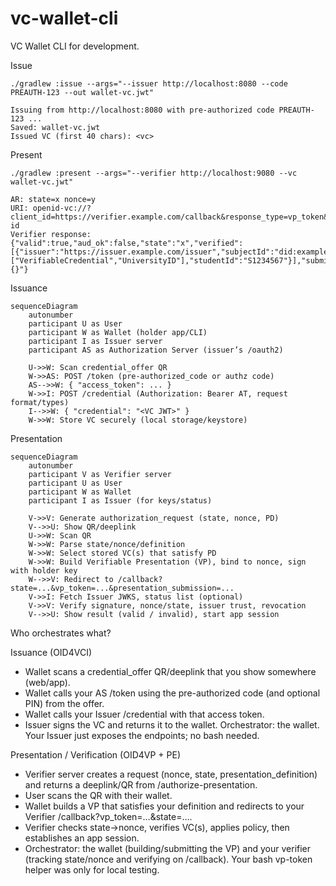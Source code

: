 # vc-wallet-cli
VC Wallet CLI for development.

Issue
```
./gradlew :issue --args="--issuer http://localhost:8080 --code PREAUTH-123 --out wallet-vc.jwt"

Issuing from http://localhost:8080 with pre-authorized code PREAUTH-123 ...
Saved: wallet-vc.jwt
Issued VC (first 40 chars): <vc>
```
Present
```
./gradlew :present --args="--verifier http://localhost:9080 --vc wallet-vc.jwt"

AR: state=x nonce=y
URI: openid-vc://?client_id=https://verifier.example.com/callback&response_type=vp_token&redirect_uri=https://verifier.example.com/callback&nonce=y&state=y&presentation_definition_uri=https://verifier.example.com/pd/university-id
Verifier response: {"valid":true,"aud_ok":false,"state":"x","verified":[{"issuer":"https://issuer.example.com/issuer","subjectId":"did:example:holder123","types":["VerifiableCredential","UniversityID"],"studentId":"S1234567"}],"submission":"{}"}

```

Issuance
```mermaid
sequenceDiagram
    autonumber
    participant U as User
    participant W as Wallet (holder app/CLI)
    participant I as Issuer server
    participant AS as Authorization Server (issuer’s /oauth2)

    U->>W: Scan credential_offer QR
    W->>AS: POST /token (pre-authorized_code or authz code)
    AS-->>W: { "access_token": ... }
    W->>I: POST /credential (Authorization: Bearer AT, request format/types)
    I-->>W: { "credential": "<VC JWT>" }
    W->>W: Store VC securely (local storage/keystore)
```
Presentation
```mermaid
sequenceDiagram
    autonumber
    participant V as Verifier server
    participant U as User
    participant W as Wallet
    participant I as Issuer (for keys/status)

    V->>V: Generate authorization_request (state, nonce, PD)
    V-->>U: Show QR/deeplink
    U->>W: Scan QR
    W->>W: Parse state/nonce/definition
    W->>W: Select stored VC(s) that satisfy PD
    W->>W: Build Verifiable Presentation (VP), bind to nonce, sign with holder key
    W-->>V: Redirect to /callback?state=...&vp_token=...&presentation_submission=...
    V->>I: Fetch Issuer JWKS, status list (optional)
    V->>V: Verify signature, nonce/state, issuer trust, revocation
    V-->>U: Show result (valid / invalid), start app session
```

Who orchestrates what?

Issuance (OID4VCI)
- Wallet scans a credential_offer QR/deeplink that you show somewhere (web/app).
- Wallet calls your AS /token using the pre-authorized code (and optional PIN) from the offer.
- Wallet calls your Issuer /credential with that access token.
- Issuer signs the VC and returns it to the wallet.
  Orchestrator: the wallet. Your Issuer just exposes the endpoints; no bash needed.

Presentation / Verification (OID4VP + PE)
- Verifier server creates a request (nonce, state, presentation_definition) and returns a deeplink/QR from /authorize-presentation.
- User scans the QR with their wallet.
- Wallet builds a VP that satisfies your definition and redirects to your Verifier /callback?vp_token=…&state=….
- Verifier checks state→nonce, verifies VC(s), applies policy, then establishes an app session.
- Orchestrator: the wallet (building/submitting the VP) and your verifier (tracking state/nonce and verifying on /callback). Your bash vp-token helper was only for local testing.
